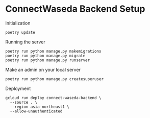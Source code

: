 # ConnectWaseda Backend Setup
Initialization
```shell
poetry update
```

Running the server
```shell
poetry run python manage.py makemigrations
poetry run python manage.py migrate
poetry run python manage.py runserver
```

Make an admin on your local server
```shell
poetry run python manage.py createsuperuser
```

Deployment
```shell
gcloud run deploy connect-waseda-backend \
  --source . \
  --region asia-northeast1 \
  --allow-unauthenticated
```